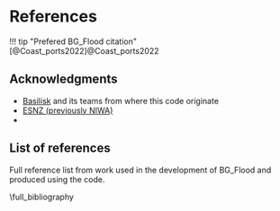 # References

!!! tip "Prefered BG_Flood citation"   
    [@Coast_ports2022]@Coast_ports2022

## Acknowledgments

- [Basilisk](http://basilisk.fr/) and its teams from where this code originate
- [ESNZ (previously NIWA)](https://www.earthsciences.nz/)
- 

## List of references
Full reference list from work used in the development of BG_Flood and produced using the code.

\full_bibliography




